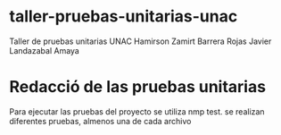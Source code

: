 # taller-pruebas-unitarias-unac
Taller de pruebas unitarias UNAC
Hamirson Zamirt Barrera Rojas
Javier Landazabal Amaya

# Redacció de las pruebas unitarias

Para ejecutar las pruebas del proyecto se utiliza nmp test.
se realizan diferentes pruebas, almenos una de cada archivo